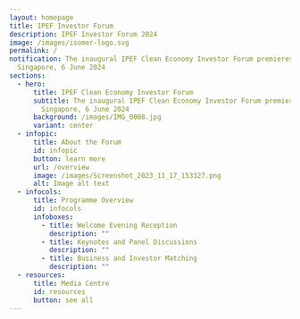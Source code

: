 ```yaml
---
layout: homepage
title: IPEF Investor Forum
description: IPEF Investor Forum 2024
image: /images/isomer-logo.svg
permalink: /
notification: The inaugural IPEF Clean Economy Investor Forum premieres in
  Singapore, 6 June 2024
sections:
  - hero:
      title: IPEF Clean Economy Investor Forum
      subtitle: The inaugural IPEF Clean Economy Investor Forum premieres in
        Singapore, 6 June 2024
      background: /images/IMG_0008.jpg
      variant: center
  - infopic:
      title: About the Forum
      id: infopic
      button: learn more
      url: /overview
      image: /images/Screenshot_2023_11_17_153327.png
      alt: Image alt text
  - infocols:
      title: Programme Overview
      id: infocols
      infoboxes:
        - title: Welcome Evening Reception
          description: ""
        - title: Keynotes and Panel Discussions
          description: ""
        - title: Business and Investor Matching
          description: ""
  - resources:
      title: Media Centre
      id: resources
      button: see all
---
```

